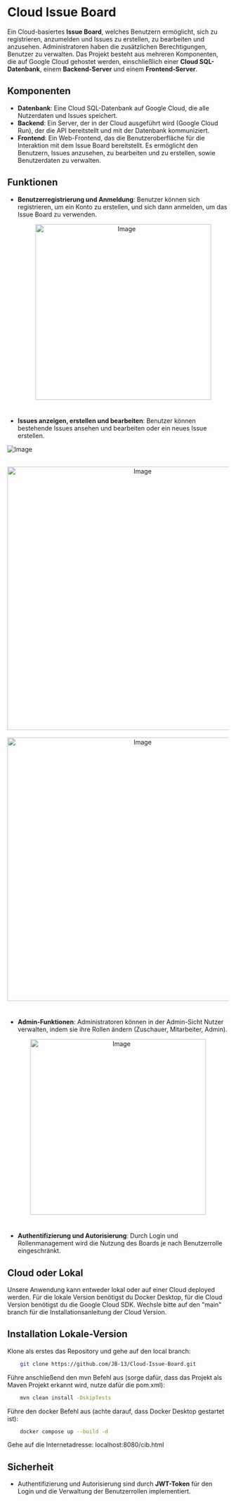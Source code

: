 # Cloud Issue Board

Ein Cloud-basiertes **Issue Board**, welches Benutzern ermöglicht, sich zu registrieren, anzumelden und Issues zu erstellen, zu bearbeiten und anzusehen. Administratoren haben die zusätzlichen Berechtigungen, Benutzer zu verwalten. Das Projekt besteht aus mehreren Komponenten, die auf Google Cloud gehostet werden, einschließlich einer **Cloud SQL-Datenbank**, einem **Backend-Server** und einem **Frontend-Server**.

## Komponenten

- **Datenbank**: Eine Cloud SQL-Datenbank auf Google Cloud, die alle Nutzerdaten und Issues speichert.
- **Backend**: Ein Server, der in der Cloud ausgeführt wird (Google Cloud Run), der die API bereitstellt und mit der Datenbank kommuniziert.
- **Frontend**: Ein Web-Frontend, das die Benutzeroberfläche für die Interaktion mit dem Issue Board bereitstellt. Es ermöglicht den Benutzern, Issues anzusehen, zu bearbeiten und zu erstellen, sowie Benutzerdaten zu verwalten.

## Funktionen

- **Benutzerregistrierung und Anmeldung**: Benutzer können sich registrieren, um ein Konto zu erstellen, und sich dann anmelden, um das Issue Board zu verwenden.

  <div align="center">
    <img src="https://github.com/user-attachments/assets/0ec00cc9-ac2f-4709-8502-0070c317dba8" alt="Image" width="400">
</div>

#

- **Issues anzeigen, erstellen und bearbeiten**: Benutzer können bestehende Issues ansehen und bearbeiten oder ein neues Issue erstellen.

![Image](https://github.com/user-attachments/assets/837c2d4b-fda2-406e-a656-d37c6820ef31)

<br>
<div align="center">
    <img src="https://github.com/user-attachments/assets/7ae19095-0ad1-42b7-bfcd-56e32ac660f5" alt="Image" width="600">
</div>

<br>

<div align="center">
    <img src="https://github.com/user-attachments/assets/c3ab55ab-cb22-475f-8a80-3676120af22c" alt="Image" width="600">
</div>

#

- **Admin-Funktionen**: Administratoren können in der Admin-Sicht Nutzer verwalten, indem sie ihre Rollen ändern (Zuschauer, Mitarbeiter, Admin).

<div align="center">
    <img src="https://github.com/user-attachments/assets/9cc0617f-f3e3-4fd1-a3ea-47a191ffbc31" alt="Image" width="400">
</div>

#

- **Authentifizierung und Autorisierung**: Durch Login und Rollenmanagement wird die Nutzung des Boards je nach Benutzerrolle eingeschränkt.

## Cloud oder Lokal
Unsere Anwendung kann entweder lokal oder auf einer Cloud deployed werden.
Für die lokale Version benötigst du Docker Desktop, für die Cloud Version benötigst du die Google Cloud SDK.
Wechsle bitte auf den "main" branch für die Installationsanleitung der Cloud Version.

## Installation Lokale-Version

Klone als erstes das Repository und gehe auf den local branch:

```bash
    git clone https://github.com/JB-13/Cloud-Issue-Board.git
```

Führe anschließend den mvn Befehl aus (sorge dafür, dass das Projekt als Maven Projekt erkannt wird, nutze dafür die pom.xml):

```bash
    mvn clean install -DskipTests
```

Führe den docker Befehl aus (achte darauf, dass Docker Desktop gestartet ist):

```bash
    docker compose up --build -d
```

Gehe auf die Internetadresse: localhost:8080/cib.html

## Sicherheit

- Authentifizierung und Autorisierung sind durch **JWT-Token** für den Login und die Verwaltung der Benutzerrollen implementiert.
